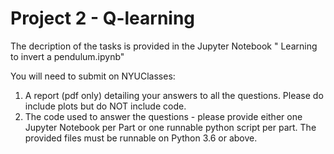 # Project 2 - Q-learning

The decription of the tasks is provided in the Jupyter Notebook " Learning to invert a pendulum.ipynb"

You will need to submit on NYUClasses:
1. A report (pdf only) detailing your answers to all the questions. Please do include plots but do NOT include code.
2. The code used to answer the questions - please provide either one Jupyter Notebook per Part or one runnable python script per part. The provided files must be runnable on Python 3.6 or above.

